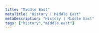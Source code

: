 ```yaml
---
title: "Middle East"
metaTitle: "History | Middle East"
metaDescription: "History | Middle East"
tags: ["history","middle east"]
---
```


